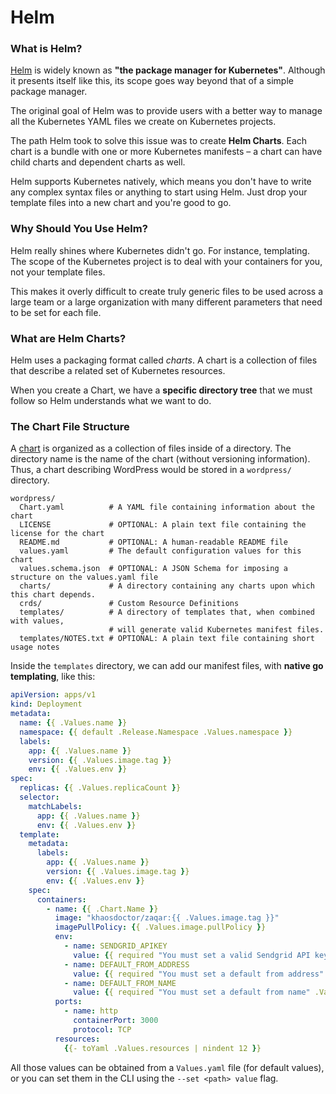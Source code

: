 # Helm

### What is Helm?

[Helm](https://helm.sh/) is widely known as **"the package manager for Kubernetes"**.
Although it presents itself like this, its scope goes way beyond that of a simple package manager.

The original goal of Helm was to provide users with a better way to manage all the Kubernetes YAML files we create on Kubernetes projects.

The path Helm took to solve this issue was to create **Helm Charts**.
Each chart is a bundle with one or more Kubernetes manifests – a chart can have child charts and dependent charts as well.

Helm supports Kubernetes natively, which means you don't have to write any complex syntax files or anything to start using Helm.
Just drop your template files into a new chart and you're good to go.

### Why Should You Use Helm?

Helm really shines where Kubernetes didn't go. For instance, templating.
The scope of the Kubernetes project is to deal with your containers for you, not your template files.

This makes it overly difficult to create truly generic files to be used across a large team or a large organization with many different parameters that need to be set for each file.

### What are Helm Charts?

Helm uses a packaging format called _charts_. A chart is a collection of files that describe a related set of Kubernetes resources.

When you create a Chart, we have a **specific directory tree** that we must follow so Helm understands what we want to do.

### The Chart File Structure

A [chart](https://helm.sh/docs/topics/charts/) is organized as a collection of files inside of a directory.
The directory name is the name of the chart (without versioning information). Thus, a chart describing WordPress would be stored in a `wordpress/` directory.

```
wordpress/
  Chart.yaml          # A YAML file containing information about the chart
  LICENSE             # OPTIONAL: A plain text file containing the license for the chart
  README.md           # OPTIONAL: A human-readable README file
  values.yaml         # The default configuration values for this chart
  values.schema.json  # OPTIONAL: A JSON Schema for imposing a structure on the values.yaml file
  charts/             # A directory containing any charts upon which this chart depends.
  crds/               # Custom Resource Definitions
  templates/          # A directory of templates that, when combined with values,
                      # will generate valid Kubernetes manifest files.
  templates/NOTES.txt # OPTIONAL: A plain text file containing short usage notes
```

Inside the `templates` directory, we can add our manifest files, with **native go templating**, like this:

```yaml
apiVersion: apps/v1
kind: Deployment
metadata:
  name: {{ .Values.name }}
  namespace: {{ default .Release.Namespace .Values.namespace }}
  labels:
    app: {{ .Values.name }}
    version: {{ .Values.image.tag }}
    env: {{ .Values.env }}
spec:
  replicas: {{ .Values.replicaCount }}
  selector:
    matchLabels:
      app: {{ .Values.name }}
      env: {{ .Values.env }}
  template:
    metadata:
      labels:
        app: {{ .Values.name }}
        version: {{ .Values.image.tag }}
        env: {{ .Values.env }}
    spec:
      containers:
        - name: {{ .Chart.Name }}
          image: "khaosdoctor/zaqar:{{ .Values.image.tag }}"
          imagePullPolicy: {{ .Values.image.pullPolicy }}
          env:
            - name: SENDGRID_APIKEY
              value: {{ required "You must set a valid Sendgrid API key" .Values.environment.SENDGRID_APIKEY | quote }}
            - name: DEFAULT_FROM_ADDRESS
              value: {{ required "You must set a default from address" .Values.environment.DEFAULT_FROM_ADDRESS | quote }}
            - name: DEFAULT_FROM_NAME
              value: {{ required "You must set a default from name" .Values.environment.DEFAULT_FROM_NAME | quote }}
          ports:
            - name: http
              containerPort: 3000
              protocol: TCP
          resources:
            {{- toYaml .Values.resources | nindent 12 }}
```

All those values can be obtained from a `Values.yaml` file (for default values), or you can set them in the CLI using the `--set <path> value` flag.